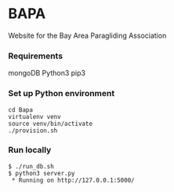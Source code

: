 # BAPA

Website for the Bay Area Paragliding Association

### Requirements
mongoDB
Python3
pip3

### Set up Python environment
```
cd Bapa
virtualenv venv
source venv/bin/activate
./provision.sh
```

### Run locally
```
$ ./run_db.sh
$ python3 server.py 
 * Running on http://127.0.0.1:5000/
```
